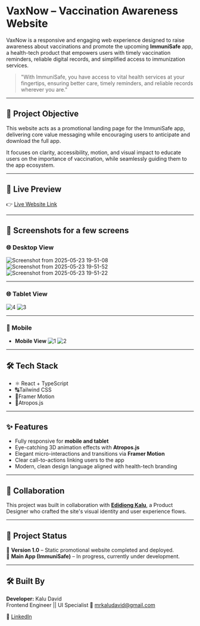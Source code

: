 # VaxNow – Vaccination Awareness Website

VaxNow is a responsive and engaging web experience designed to raise awareness about vaccinations and promote the upcoming **ImmuniSafe** app, a health-tech product that empowers users with timely vaccination reminders, reliable digital records, and simplified access to immunization services.

> "With ImmuniSafe, you have access to vital health services at your fingertips, ensuring better care, timely reminders, and reliable records wherever you are."

---

## 🧠 Project Objective

This website acts as a promotional landing page for the ImmuniSafe app, delivering core value messaging while encouraging users to anticipate and download the full app. 

It focuses on clarity, accessibility, motion, and visual impact to educate users on the importance of vaccination, while seamlessly guiding them to the app ecosystem.

---

## 🚀 Live Preview

👉 [Live Website Link](https://vax-now.vercel.app/)  

---

## 📸 Screenshots for a few screens 

### 🌐 Desktop View  
![Screenshot from 2025-05-23 19-51-08](https://github.com/user-attachments/assets/1a3ec3f3-5965-40a7-9b59-3abe46e4f852)
![Screenshot from 2025-05-23 19-51-52](https://github.com/user-attachments/assets/4ecf0c91-565c-475a-bde4-c776a650a014)
![Screenshot from 2025-05-23 19-51-22](https://github.com/user-attachments/assets/14963c62-da97-486d-ab28-faed3389655f)

---

### 🌐 Tablet View  
![4](https://github.com/user-attachments/assets/d6552cf3-d478-46ba-b703-288c919a5259)
![3](https://github.com/user-attachments/assets/868278b7-9780-4837-9150-1de080577006)

---

### 📱 Mobile 

- **Mobile View**
![1](https://github.com/user-attachments/assets/55a3b51b-1113-42c0-b144-f8c1292c555a)
![2](https://github.com/user-attachments/assets/9e775765-09b4-4d22-91b2-fa113ca36591)


---

## 🛠️ Tech Stack

- ⚛️ React + TypeScript 
- 🔠Tailwind CSS
- 🎨Framer Motion 
- 🎨Atropos.js 

---

## ✨ Features

- Fully responsive for **mobile and tablet**
- Eye-catching 3D animation effects with **Atropos.js**
- Elegant micro-interactions and transitions via **Framer Motion**
- Clear call-to-actions linking users to the app
- Modern, clean design language aligned with health-tech branding

---

## 🤝 Collaboration

This project was built in collaboration with **[Edidiong Kalu](https://www.linkedin.com/in/edidiongkalu/)**, a Product Designer who crafted the site's visual identity and user experience flows.

---

## 📌 Project Status

🔧 **Version 1.0** – Static promotional website completed and deployed.  
📱 **Main App (ImmuniSafe)** – In progress, currently under development.

---


## 🛠 Built By

**Developer:** Kalu David  
Frontend Engineer || UI Specialist
📧 mrkaludavid@gmail.com

💼  [LinkedIn](https://www.linkedin.com/in/kalu-david-a2771723a/)
